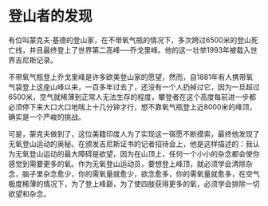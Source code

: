 # 登山者的发现

有位叫蒙克夫·基德的登山家，在不带氧气瓶的情况下，多次跨过6500米的登山死亡线，并且最终登上了世界第二高峰──乔戈里峰。他的这一壮举1993年被载入世界吉尼斯记录。 

不带氧气瓶登上乔戈里峰是许多欧美登山家的愿望，然而，自1881年有人携带氧气袋登上这座山峰以来，一百多年过去了，还没有一个人扔掉过它，因为一旦超过6500米，空气就稀薄到正常人无法生存的程度，攀登者在这个高度每前进一步都必须停下来大口大口地喘上十几分钟才行，想不靠氧气瓶登上近8000米的峰顶，确实是一个严峻的挑战。 

可是，蒙克夫做到了，这位美籍印度人为了实现这一宿愿不断摸索，最终他发现了无氧登山运动的奥秘。在颁发吉尼斯证书的记者招待会上，他是这样描述的：我认为无氧登山运动的最大障碍是欲望，因为在山顶上，任何一个小小的杂念都会使你感觉到需要更多的氧。作为无氧登山运动员，要想登上峰顶，就必须学会清除杂念，脑子里杂念愈少，你的需氧量就愈少，欲念愈多，你的需氧量就愈多，在空气极度稀薄的情况下，为了登上峰巅，为了使四肢获得更多的氧，必须学会排除一切欲望和杂念。
 